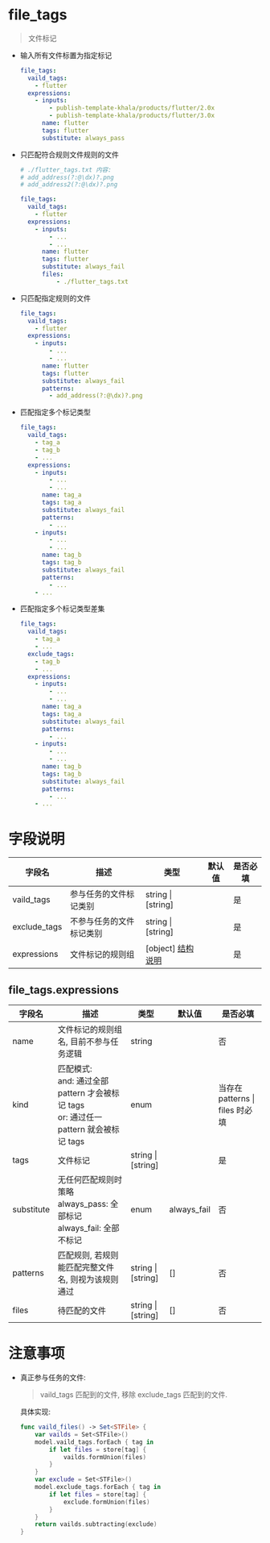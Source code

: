 # file_tags

> 文件标记

- 输入所有文件标置为指定标记

  ``` yaml
  file_tags:
    vaild_tags: 
      - flutter
    expressions:
      - inputs:
          - publish-template-khala/products/flutter/2.0x
          - publish-template-khala/products/flutter/3.0x
        name: flutter
        tags: flutter
        substitute: always_pass
  ```

- 只匹配符合规则文件规则的文件

  ``` yaml
  # ./flutter_tags.txt 内容:
  # add_address(?:@\dx)?.png
  # add_address2(?:@\dx)?.png

  file_tags:
    vaild_tags: 
      - flutter
    expressions:
      - inputs:
          - ...
          - ...
        name: flutter
        tags: flutter
        substitute: always_fail
        files:
            - ./flutter_tags.txt
  ```

- 只匹配指定规则的文件

  ``` yaml
  file_tags:
    vaild_tags: 
      - flutter
    expressions:
      - inputs:
          - ...
          - ...
        name: flutter
        tags: flutter
        substitute: always_fail
        patterns:
          - add_address(?:@\dx)?.png
  ```

- 匹配指定多个标记类型

  ``` yaml
  file_tags:
    vaild_tags: 
      - tag_a
      - tag_b
      - ...
    expressions:
      - inputs:
          - ...
          - ...
        name: tag_a
        tags: tag_a
        substitute: always_fail
        patterns:
          - ...
      - inputs:
          - ...
          - ...
        name: tag_b
        tags: tag_b
        substitute: always_fail
        patterns:
          - ...
      - ...
  ```

- 匹配指定多个标记类型差集

  ``` yaml
  file_tags:
    vaild_tags: 
      - tag_a
      - ...
    exclude_tags:
      - tag_b
      - ...
    expressions:
      - inputs:
          - ...
          - ...
        name: tag_a
        tags: tag_a
        substitute: always_fail
        patterns:
          - ...
      - inputs:
          - ...
          - ...
        name: tag_b
        tags: tag_b
        substitute: always_fail
        patterns:
          - ...
      - ...
  ```

# 字段说明

| 字段名       | 描述                     | 类型               | 默认值 | 是否必填 |
| ------------ | ------------------------ | ------------------ | ------ | -------- |
| vaild_tags   | 参与任务的文件标记类别   | string \| [string] | | 是 |
| exclude_tags | 不参与任务的文件标记类别 | string \| [string] | | 是 |
| expressions  | 文件标记的规则组        | [object] [结构说明](#filetagsexpressions)           | | 是 |

## file_tags.expressions

| 字段名       | 描述                     | 类型               | 默认值 | 是否必填 |
| ------------ | ------------------------ | ------------------ | ------ | -------- |
| name  | 文件标记的规则组名, 目前不参与任务逻辑 | string           | | 否 |
| kind  | 匹配模式: <br />and: 通过全部 pattern 才会被标记 tags<br />or: 通过任一 pattern 就会被标记 tags | enum | | 当存在 patterns \| files 时必填 |
| tags | 文件标记 | string \|[string] | | 是 |
| substitute | 无任何匹配规则时策略<br />always_pass: 全部标记<br />always_fail: 全部不标记 | enum | always_fail | 否 |
| patterns | 匹配规则, 若规则能匹配完整文件名, 则视为该规则通过 | string \|[string] | [] | 否 |
| files | 待匹配的文件 | string \|[string] | [] | 否 |

# 注意事项

- 真正参与任务的文件: 

    > vaild_tags 匹配到的文件, 移除 exclude_tags 匹配到的文件.
    
    具体实现:

    ```swift
    func vaild_files() -> Set<STFile> {
        var vailds = Set<STFile>()
        model.vaild_tags.forEach { tag in
            if let files = store[tag] {
                vailds.formUnion(files)
            }
        }
        var exclude = Set<STFile>()
        model.exclude_tags.forEach { tag in
            if let files = store[tag] {
                exclude.formUnion(files)
            }
        }
        return vailds.subtracting(exclude)
    }
    ```
